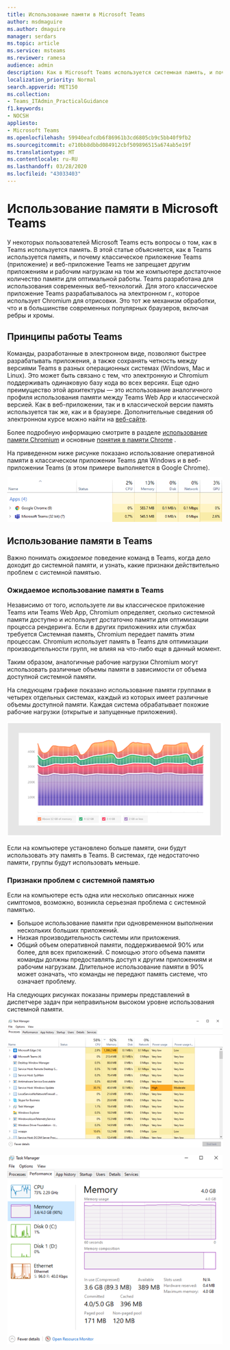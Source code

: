 ```yaml
---
title: Использование памяти в Microsoft Teams
author: msdmaguire
ms.author: dmaguire
manager: serdars
ms.topic: article
ms.service: msteams
ms.reviewer: ramesa
audience: admin
description: Как в Microsoft Teams используется системная память, и почему использование памяти одинаково между классским приложением и веб-приложением.
localization_priority: Normal
search.appverid: MET150
ms.collection:
- Teams_ITAdmin_PracticalGuidance
f1.keywords:
- NOCSH
appliesto:
- Microsoft Teams
ms.openlocfilehash: 59940eafcdb6f86961b3cd6805cb9c5bb40f9fb2
ms.sourcegitcommit: e710bb8dbbd084912cbf509896515a674ab5e19f
ms.translationtype: MT
ms.contentlocale: ru-RU
ms.lasthandoff: 03/28/2020
ms.locfileid: "43033403"
---
```

# <a name="how-microsoft-teams-uses-memory"></a>Использование памяти в Microsoft Teams

У некоторых пользователей Microsoft Teams есть вопросы о том, как в Teams используется память. В этой статье объясняется, как в Teams используется память, и почему классическое приложение Teams (приложение) и веб-приложение Teams не запрещает другим приложениям и рабочим нагрузкам на том же компьютере достаточное количество памяти для оптимальной работы. Teams разработана для использования современных веб-технологий. Для этого классическое приложение Teams разрабатывалось на электронном г., которое использует Chromium для отрисовки. Это тот же механизм обработки, что и в большинстве современных популярных браузеров, включая ребры и хромы.

## <a name="how-teams-works"></a>Принципы работы Teams

Команды, разработанные в электронном виде, позволяют быстрее разрабатывать приложения, а также сохранять четность между версиями Teams в разных операционных системах (Windows, Mac и Linux). Это может быть связано с тем, что электронную и Chromium поддерживать одинаковую базу кода во всех версиях. Еще одно преимущество этой архитектуры — это использование аналогичного профиля использования памяти между Teams Web App и классической версией. Как в веб-приложении, так и в классической версии память используется так же, как и в браузере. Дополнительные сведения об электронном курсе можно найти на [веб-сайте](https://electronjs.org/).

Более подробную информацию смотрите в разделе [использование памяти Chromium](https://www.chromium.org/developers/memory-usage-backgrounder) и основные [понятия в памяти Chrome](https://chromium.googlesource.com/chromium/src.git/+/master/docs/memory/key_concepts.md) .

На приведенном ниже рисунке показано использование оперативной памяти в классическом приложении Teams для Windows и в веб-приложении Teams (в этом примере выполняется в Google Chrome).

![Классическое приложение Teams и использование памяти веб-приложения](media/teams-memory-clientweb.png)

## <a name="memory-usage-in-teams"></a>Использование памяти в Teams

Важно понимать *ожидаемое* поведение команд в Teams, когда дело доходит до системной памяти, и узнать, какие признаки действительно проблем с системной памятью.

### <a name="expected-memory-usage-by-teams"></a>Ожидаемое использование памяти в Teams

Независимо от того, используете ли вы классическое приложение Teams или Teams Web App, Chromium определяет, сколько системной памяти доступно и использует достаточно памяти для оптимизации процесса рендеринга. Если в других приложениях или службах требуется Системная память, Chromium передает память этим процессам. Chromium использует память в Teams для оптимизации производительности групп, не влияя на что-либо еще в данный момент.

Таким образом, аналогичные рабочие нагрузки Chromium могут использовать различные объемы памяти в зависимости от объема доступной системной памяти.

На следующем графике показано использование памяти группами в четырех отдельных системах, каждый из которых имеет различные объемы доступной памяти. Каждая система обрабатывает похожие рабочие нагрузки (открытые и запущенные приложения).

![Использование памяти в Teams для разных систем](media/teams-memory-usage.png)

Если на компьютере установлено больше памяти, они будут использовать эту память в Teams. В системах, где недостаточно памяти, группы будут использовать меньше.

### <a name="symptoms-of-system-memory-issues"></a>Признаки проблем с системной памятью

Если на компьютере есть одна или несколько описанных ниже симптомов, возможно, возникла серьезная проблема с системной памятью.

- Большое использование памяти при одновременном выполнении нескольких больших приложений.
- Низкая производительность системы или приложения.
- Общий объем оперативной памяти, поддерживаемой 90% или более, для всех приложений. С помощью этого объема памяти команды должны предоставлять доступ к другим приложениям и рабочим нагрузкам. Длительное использование памяти в 90% может означать, что команды не передают память системе, что означает проблему.

На следующих рисунках показаны примеры представлений в диспетчере задач при неправильном высоком уровне использования системной памяти.

![Представление "использование памяти в Teams" в диспетчере задач](media/teams-memory-high-mem-process-list.png)

![Диаграмма использования памяти Teams в диспетчере задач](media/teams-memory-high-mem-process-list2.png)
